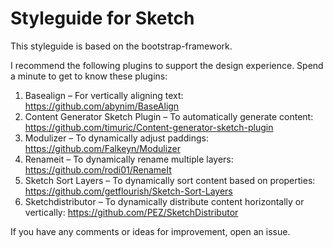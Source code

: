 # Styleguide for Sketch

This styleguide is based on the bootstrap-framework.

I recommend the following plugins to support the design experience. Spend a minute to get to know these plugins:

1. Basealign – For vertically aligning text: https://github.com/abynim/BaseAlign
2. Content Generator Sketch Plugin – To automatically generate content: https://github.com/timuric/Content-generator-sketch-plugin
3. Modulizer – To dynamically adjust paddings: https://github.com/Falkeyn/Modulizer
4. Renameit – To dynamically rename multiple layers: https://github.com/rodi01/RenameIt
5. Sketch Sort Layers – To dynamically sort content based on properties: https://github.com/getflourish/Sketch-Sort-Layers
6. Sketchdistributor – To dynamically distribute content horizontally or vertically: https://github.com/PEZ/SketchDistributor

If you have any comments or ideas for improvement, open an issue.

